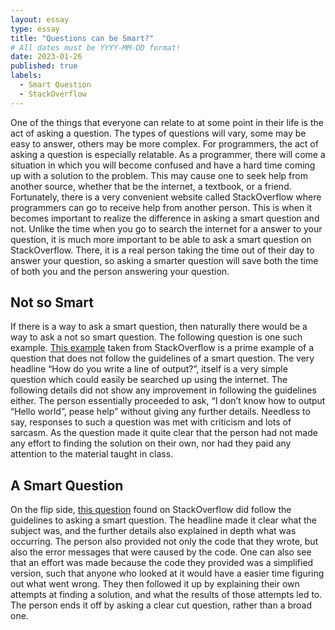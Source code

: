 ```yaml
---
layout: essay
type: essay
title: "Questions can be Smart?"
# All dates must be YYYY-MM-DD format!
date: 2023-01-26
published: true
labels:
  - Smart Question
  - StackOverflow
---
```


  One of the things that everyone can relate to at some point in their life is the act of asking a question. The types of questions will vary, some may be easy to answer, others may be more complex. For programmers, the act of asking a question is especially relatable. As a programmer, there will come a situation in which you will become confused and have a hard time coming up with a solution to the problem. This may cause one to seek help from another source, whether that be the internet, a textbook, or a friend. Fortunately, there is a very convenient website called StackOverflow where programmers can go to receive help from another person. 
This is when it becomes important to realize the difference in asking a smart question and not. Unlike the time when you go to search the internet for a answer to your question, it is much more important to be able to ask a smart question on StackOverflow. There, it is a real person taking the time out of their day to answer your question, so asking a smarter question will save both the time of both you and the person answering your question.


## Not so Smart

  If there is a way to ask a smart question, then naturally there would be a way to ask a not so smart question. The following question is one such example. [This example](https://stackoverflow.com/questions/28588915/how-do-you-write-a-line-of-output) taken from StackOverflow is a prime example of a question that does not follow the guidelines of a smart question. The very headline “How do you write a line of output?”, itself is a very simple question which could easily be searched up using the internet. The following details did not show any improvement in following the guidelines either. The person essentially proceeded to ask, “I don’t know how to output “Hello world”, pease help” without giving any further details. Needless to say, responses to such a question was met with criticism and lots of sarcasm. As the question made it quite clear that the person had not made any effort to finding the solution on their own, nor had they paid any attention to the material taught in class.


## A Smart Question

  On the flip side, [this question](https://stackoverflow.com/questions/75082069/error-loading-python-modules-when-embedding-python-in-c-openfoam) found on StackOverflow did follow the guidelines to asking a smart question. The headline made it clear what the subject was, and the further details also explained in depth what was occurring. The person also provided not only the code that they wrote, but also the error messages that were caused by the code. One can also see that an effort was made because the code they provided was a simplified version, such that anyone who looked at it would have a easier time figuring out what went wrong. They then followed it up by explaining their own attempts at finding a solution, and what the results of those attempts led to. The person ends it off by asking a clear cut question, rather than a broad one.
